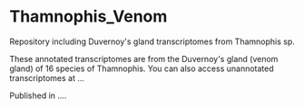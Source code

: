 # Thamnophis_Venom
Repository including Duvernoy's gland transcriptomes from Thamnophis sp. 


These annotated transcriptomes are from the Duvernoy's gland (venom gland) of 16 species of Thamnophis. You can also access unannotated transcriptomes at ...

Published in ....


